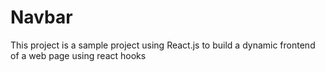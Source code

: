 # Navbar
This project is a sample project using React.js to build a dynamic frontend of a web page using react hooks 
